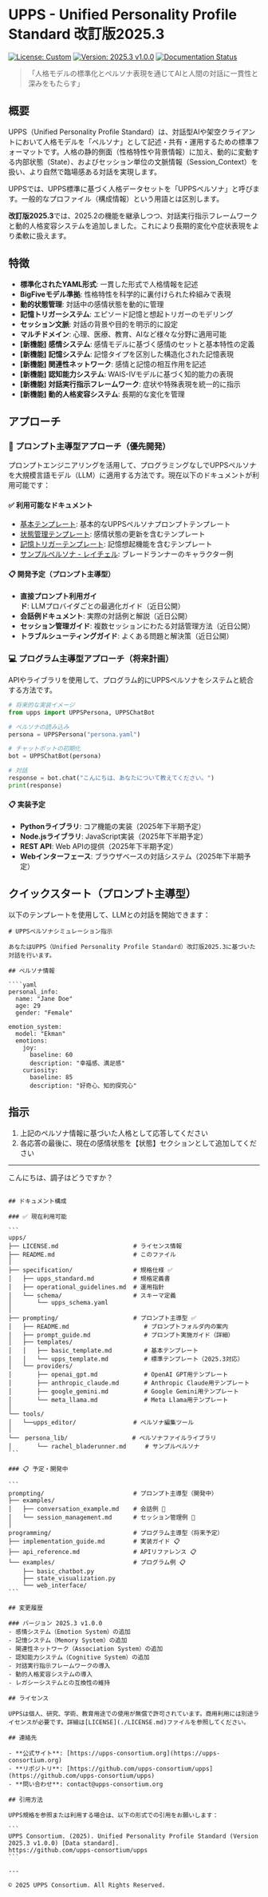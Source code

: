 # UPPS - Unified Personality Profile Standard 改訂版2025.3

[![License: Custom](https://img.shields.io/badge/License-UPPS_Custom-blue.svg)](./LICENSE.md)
[![Version: 2025.3 v1.0.0](https://img.shields.io/badge/Version-2025.3_v1.0.0-brightgreen.svg)](https://github.com/upps-consortium/upps)
[![Documentation Status](https://img.shields.io/badge/docs-latest-informational)](https://github.com/upps-consortium/upps/wiki)

> 「人格モデルの標準化とペルソナ表現を通じてAIと人間の対話に一貫性と深みをもたらす」

## 概要

UPPS（Unified Personality Profile Standard）は、対話型AIや架空クライアントにおいて人格モデルを「ペルソナ」として記述・共有・運用するための標準フォーマットです。人格の静的側面（性格特性や背景情報）に加え、動的に変動する内部状態（State）、およびセッション単位の文脈情報（Session_Context）を扱い、より自然で臨場感ある対話を実現します。

UPPSでは、UPPS標準に基づく人格データセットを「UPPSペルソナ」と呼びます。一般的なプロファイル（構成情報）という用語とは区別します。

**改訂版2025.3**では、2025.2の機能を継承しつつ、対話実行指示フレームワークと動的人格変容システムを追加しました。これにより長期的変化や症状表現をより柔軟に扱えます。

## 特徴

- **標準化されたYAML形式**: 一貫した形式で人格情報を記述
- **BigFiveモデル準拠**: 性格特性を科学的に裏付けられた枠組みで表現
- **動的状態管理**: 対話中の感情状態を動的に管理
- **記憶トリガーシステム**: エピソード記憶と想起トリガーのモデリング
- **セッション文脈**: 対話の背景や目的を明示的に設定
- **マルチドメイン**: 心理、医療、教育、AIなど様々な分野に適用可能
- **[新機能]** **感情システム**: 感情モデルに基づく感情のセットと基本特性の定義
- **[新機能]** **記憶システム**: 記憶タイプを区別した構造化された記憶表現
- **[新機能]** **関連性ネットワーク**: 感情と記憶の相互作用を記述
- **[新機能]** **認知能力システム**: WAIS-IVモデルに基づく知的能力の表現
- **[新機能]** **対話実行指示フレームワーク**: 症状や特殊表現を統一的に指示
- **[新機能]** **動的人格変容システム**: 長期的な変化を管理

## アプローチ

### 🚀 プロンプト主導型アプローチ（優先開発）

プロンプトエンジニアリングを活用して、プログラミングなしでUPPSペルソナを大規模言語モデル（LLM）に適用する方法です。現在以下のドキュメントが利用可能です：

#### ✅ 利用可能なドキュメント

- [基本テンプレート](./prompting/templates/basic_template.md): 基本的なUPPSペルソナプロンプトテンプレート
- [状態管理テンプレート](./prompting/templates/state_update.md): 感情状態の更新を含むテンプレート  
- [記憶トリガーテンプレート](./prompting/templates/memory_trigger.md): 記憶想起機能を含むテンプレート
- [サンプルペルソナ - レイチェル](./examples/profiles/rachel_bladerunner.md): ブレードランナーのキャラクター例

#### 📋 開発予定（プロンプト主導型）

- **直接プロンプト利用ガイド**: LLMプロバイダごとの最適化ガイド（近日公開）
- **会話例ドキュメント**: 実際の対話例と解説（近日公開）
- **セッション管理ガイド**: 複数セッションにわたる対話管理方法（近日公開）
- **トラブルシューティングガイド**: よくある問題と解決策（近日公開）

### 💻 プログラム主導型アプローチ（将来計画）

APIやライブラリを使用して、プログラム的にUPPSペルソナをシステムと統合する方法です。

````python
# 将来的な実装イメージ
from upps import UPPSPersona, UPPSChatBot

# ペルソナの読み込み
persona = UPPSPersona("persona.yaml")  

# チャットボットの初期化
bot = UPPSChatBot(persona)

# 対話
response = bot.chat("こんにちは、あなたについて教えてください。")
print(response)
````

#### 📋 実装予定

- **Pythonライブラリ**: コア機能の実装（2025年下半期予定）
- **Node.jsライブラリ**: JavaScript実装（2025年下半期予定）
- **REST API**: Web APIの提供（2025年下半期予定）
- **Webインターフェース**: ブラウザベースの対話システム（2025年下半期予定）

## クイックスタート（プロンプト主導型）

以下のテンプレートを使用して、LLMとの対話を開始できます：

````
# UPPSペルソナシミュレーション指示

あなたはUPPS（Unified Personality Profile Standard）改訂版2025.3に基づいた対話を行います。

## ペルソナ情報

````yaml
personal_info:
  name: "Jane Doe"
  age: 29
  gender: "Female"

emotion_system:
  model: "Ekman"
  emotions:
    joy:
      baseline: 60
      description: "幸福感、満足感"
    curiosity:
      baseline: 85  
      description: "好奇心、知的探究心"
````

## 指示

1. 上記のペルソナ情報に基づいた人格として応答してください
2. 各応答の最後に、現在の感情状態を【状態】セクションとして追加してください

---

こんにちは、調子はどうですか？
````

## ドキュメント構成

### ✅ 現在利用可能

```
upps/
├── LICENSE.md                     # ライセンス情報  
├── README.md                      # このファイル  
│  
├── specification/                 # 規格仕様 ✅  
│   ├── upps_standard.md           # 規格定義書  
│   ├── operational_guidelines.md  # 運用指針    
│   └── schema/                    # スキーマ定義  
│       └── upps_schema.yaml         
│  
├── prompting/                     # プロンプト主導型 ✅  
│   ├── README.md                     # プロンプトフォルダ内の案内
│   ├── prompt_guide.md               # プロンプト実施ガイド（詳細）
│   ├── templates/
│   │   ├── basic_template.md         # 基本テンプレート
│   │   └── upps_template.md          # 標準テンプレート（2025.3対応）
│   └── providers/
│       ├── openai_gpt.md             # OpenAI GPT用テンプレート
│       ├── anthropic_claude.md       # Anthropic Claude用テンプレート
│       ├── google_gemini.md          # Google Gemini用テンプレート
│       └── meta_llama.md             # Meta Llama用テンプレート
│
└── tools/
│   └──upps_editor/                # ペルソナ編集ツール
│
└──　persona_lib/                  # ペルソナファイルライブラリ                
│       └── rachel_bladerunner.md  　　# サンプルペルソナ  
```

### 📋 予定・開発中

```
prompting/                         # プロンプト主導型（開発中）  
├── examples/                       
│   ├── conversation_example.md    # 会話例 🚧  
│   └── session_management.md      # セッション管理例 🚧  
│  
programming/                       # プログラム主導型（将来予定）  
├── implementation_guide.md        # 実装ガイド 📋  
├── api_reference.md               # APIリファレンス 📋  
└── examples/                      # プログラム例 📋  
    ├── basic_chatbot.py            
    ├── state_visualization.py      
    └── web_interface/  
```

## 変更履歴

### バージョン 2025.3 v1.0.0
- 感情システム（Emotion System）の追加
- 記憶システム（Memory System）の追加
- 関連性ネットワーク（Association System）の追加
- 認知能力システム（Cognitive System）の追加
- 対話実行指示フレームワークの導入
- 動的人格変容システムの導入
- レガシーシステムとの互換性の維持

## ライセンス

UPPSは個人、研究、学術、教育用途での使用が無償で許可されています。商用利用には別途ライセンスが必要です。詳細は[LICENSE](./LICENSE.md)ファイルを参照してください。

## 連絡先

- **公式サイト**: [https://upps-consortium.org](https://upps-consortium.org)
- **リポジトリ**: [https://github.com/upps-consortium/upps](https://github.com/upps-consortium/upps)
- **問い合わせ**: contact@upps-consortium.org

## 引用方法

UPPS規格を参照または利用する場合は、以下の形式での引用をお願いします：

```
UPPS Consortium. (2025). Unified Personality Profile Standard (Version 2025.3 v1.0.0) [Data standard].
https://github.com/upps-consortium/upps
```

---

© 2025 UPPS Consortium. All Rights Reserved.
